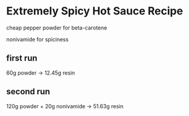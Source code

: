 # Extremely Spicy Hot Sauce Recipe

cheap pepper powder for beta-carotene

nonivamide for spiciness

## first run

60g powder -> 12.45g resin

## second run

120g powder + 20g nonivamide -> 51.63g resin
